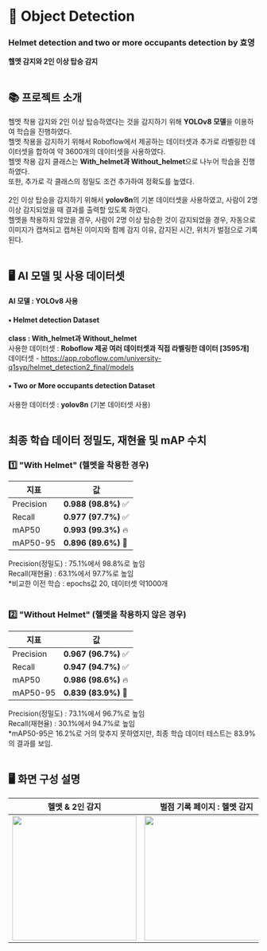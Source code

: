 # 🚴 Object Detection
### Helmet detection and two or more occupants detection by 효영
**헬멧 감지와 2인 이상 탑승 감지**
</br><br>

## 📚 프로젝트 소개
헬멧 착용 감지와 2인 이상 탑승하였다는 것을 감지하기 위해 **YOLOv8 모델**을 이용하여 학습을 진행하였다.<br>
헬멧 착용을 감지하기 위해서 Roboflow에서 제공하는 데이터셋과 추가로 라벨링한 데이터셋을 합하여 약 3600개의 데이터셋을 사용하였다.<br>
헬멧 착용 감지 클래스는 **With_helmet과 Without_helmet**으로 나누어 학습을 진행하였다.<br> 
또한, 추가로 각 클래스의 정밀도 조건 추가하여 정확도를 높였다.<br><br>
2인 이상 탑승을 감지하기 위해서 **yolov8n**의 기본 데이터셋을 사용하였고, 사람이 2명 이상 감지되었을 때 결과를 출력할 있도록 하였다.<br>
헬멧을 착용하지 않았을 경우, 사람이 2명 이상 탑승한 것이 감지되었을 경우, 자동으로 이미지가 캡쳐되고 캡쳐된 이미지와 함께 감지 이유, 감지된 시간, 위치가 벌점으로 기록된다.<br><br>

## 🖥️ AI 모델 및 사용 데이터셋
#### AI 모델 : YOLOv8 사용

#### ▪️ Helmet detection Dataset
**class : With_helmet과 Without_helmet**<br>
사용한 데이터셋 : **Roboflow 제공 여러 데이터셋과 직접 라벨링한 데이터 [3595개]** </br>
데이터셋 - https://app.roboflow.com/university-q1syp/helmet_detection2_final/models

#### ▪️ Two or More occupants detection Dataset
사용한 데이터셋 : **yolov8n** (기본 데이터셋 사용)
<br><br>

## 최종 학습 데이터 정밀도, 재현율 및 mAP 수치 
### 1️⃣ "With Helmet" (헬멧을 착용한 경우)
| 지표        | 값          |
|------------|------------|
| Precision  | **0.988 (98.8%)** ✅ |
| Recall     | **0.977 (97.7%)** ✅ |
| mAP50      | **0.993 (99.3%)** 🔥 |
| mAP50-95   | **0.896 (89.6%)** 🎯 |

Precision(정밀도) : 75.1%에서 98.8%로 높임 <br>
Recall(재현율) : 63.1%에서 97.7%로 높임  <br>
*비교한 이전 학습 : epochs값 20, 데이터셋 약1000개 <br><br>

### 2️⃣ "Without Helmet" (헬멧을 착용하지 않은 경우)
| 지표        | 값          |
|------------|------------|
| Precision  | **0.967 (96.7%)** ✅ |
| Recall     | **0.947 (94.7%)** ✅ |
| mAP50      | **0.986 (98.6%)** 🔥 |
| mAP50-95   | **0.839 (83.9%)** 🎯 |

Precision(정밀도) : 73.1%에서 96.7%로 높임 <br>
Recall(재현율) : 30.1%에서 94.7%로 높임  <br>
*mAP50-95은 16.2%로 거의 맞추지 못하였지만, 최종 학습 데이터 테스트는 83.9%의 결과를 보임.
<br><br>

## 🖥️ 화면 구성 설명
|          헬멧 & 2인 감지          |          벌점 기록 페이지 : 헬멧 감지          |          벌점 기록 페이지 : 2인 감지          |
|:--------------------------:|:--------------------------:|:--------------------------:|
| <img width="250" src="https://github.com/user-attachments/assets/c5b8308d-679a-479a-8944-c0699f0b03c3"/> | <img width="250" src="https://github.com/user-attachments/assets/2ec45c4a-ab53-4984-8b5e-9f7e61d56963"/> | <img width="250" src="https://github.com/user-attachments/assets/192f4ba6-0f4c-4e92-9a8a-0b92766d15e2"/> |

